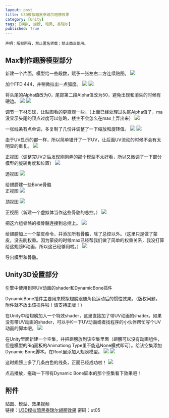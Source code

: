```yaml
---
layout: post
title: U3D模拟暗黑泰瑞尔翅膀效果
category: [Unity]
tags: [模拟, 翅膀, 暗黑, 泰瑞尔]
published: True
---
```



`声明：版权所有，禁止匿名转载；禁止商业使用。`


## Max制作翅膀模型部分
新建一个片面，模型给一些段数，赋予一张左右二方连续贴图。
<left>
<img src="/public/img/U3D模拟暗黑泰瑞尔翅膀效果/01.png">
</left>

加个FFD 4*4*4，并稍微拉出一点弧度。
<left>
	<img src="/public/img/U3D模拟暗黑泰瑞尔翅膀效果/02.png">
	<img src="/public/img/U3D模拟暗黑泰瑞尔翅膀效果/03.png">
</left>

将头尾的Alpha值改为0，尾部第二段Alpha值改为50，避免出现和消失的时候有硬边。
<left>
	<img src="/public/img/U3D模拟暗黑泰瑞尔翅膀效果/04.png">
	<img src="/public/img/U3D模拟暗黑泰瑞尔翅膀效果/05.png">
</left>

调节一下材质球，让贴图看的更直观一些。（上面已经处理过头尾Alpha值了，ma没显示头尾的顶点过度可以忽略，楼主不会怎么在max上弄出来）
<left>
	<img src="/public/img/U3D模拟暗黑泰瑞尔翅膀效果/06.png">
</left>

一张线条有点单调，多复制了几份并调整了一下缩放和旋转值。
<left>
	<img src="/public/img/U3D模拟暗黑泰瑞尔翅膀效果/07.png">
	<img src="/public/img/U3D模拟暗黑泰瑞尔翅膀效果/08.png">
</left>

由于UV显示的都一样，所以简单错开了一下UV，让后面UV流动的时候不会有太明显的重复。
<left>
	<img src="/public/img/U3D模拟暗黑泰瑞尔翅膀效果/09.png">
</left>

正视图（调整完UV之后发现刚刚弄的那个模型不太好看，所以又微调了一下部分模型的旋转角度和位置）
<left>
	<img src="/public/img/U3D模拟暗黑泰瑞尔翅膀效果/10.png">
</left>

透视图
<left>
	<img src="/public/img/U3D模拟暗黑泰瑞尔翅膀效果/11.png">
</left>

给翅膀建一些Bone骨骼
<br>
正视图
<left>
	<img src="/public/img/U3D模拟暗黑泰瑞尔翅膀效果/12.png">
</left>

顶视图
<left>
	<img src="/public/img/U3D模拟暗黑泰瑞尔翅膀效果/13.png">
</left>

正视图（新建一个虚拟体当作这些骨骼的总控。）
<left>
	<img src="/public/img/U3D模拟暗黑泰瑞尔翅膀效果/14.png">
</left>

把这六组骨骼的根骨骼连接到总控上。
<left>
	<img src="/public/img/U3D模拟暗黑泰瑞尔翅膀效果/15.png">
</left>

给翅膀加上一个蒙皮命令，并添加所有骨骼，除了总控以外。（这里只是做了蒙皮，没去刷权重。因为蒙皮的时候max已经帮我们做了简单的权重关系，我没打算给这翅膀K动画，所以这已经够用啦。）
<left>
	<img src="/public/img/U3D模拟暗黑泰瑞尔翅膀效果/16.png">
</left>

导出模型和骨骼。


## Unity3D设置部分
引擎中使用到带UV动画的shader和DynamicBone插件

DynamicBone插件主要用来模拟翅膀跟随角色运动后的惯性效果。（版权问题，附件就不放出该插件啦！请支持正版！）

在Unity中给翅膀加入一个特效shader，这里直接加了带UV动画的shader。如果没有带UV动画的shader，可以手K一下UV动画或者找程序的小伙伴帮忙写个UV动画的脚本吧。
<left>
	<img src="/public/img/U3D模拟暗黑泰瑞尔翅膀效果/17.png">
</left>

在Unity里面新建一个空集，并把翅膀放到该空集里面（翅膀可以没有动画组件，但是模型的Rig面板的Animationg Type里不能选None模式即可）。给该空集添加Dynamic Bone脚本。在Root里添加入翅膀模型。
<left>
	<img src="/public/img/U3D模拟暗黑泰瑞尔翅膀效果/18.png">
	<img src="/public/img/U3D模拟暗黑泰瑞尔翅膀效果/19.png">
</left>

这时翅膀上多了几条白色的线条，正面已经成功啦！
<left>
	<img src="/public/img/U3D模拟暗黑泰瑞尔翅膀效果/20.png">
</left>

点击播放，拖动一下带有Dynamic Bone脚本的那个空集看下效果吧！


## 附件
贴图、模型、效果视频
<br>
链接：[U3D模拟暗黑泰瑞尔翅膀效果](http://pan.baidu.com/s/1bo4Nt9d) 密码：ut05
